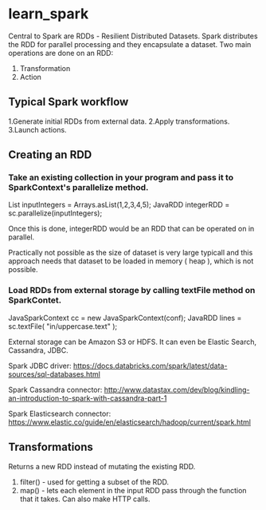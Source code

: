 # learn_spark
Central to Spark are RDDs - Resilient Distributed Datasets. Spark distributes the RDD for parallel processing and they encapsulate a dataset.
Two main operations are done on an RDD:
1. Transformation
2. Action

## Typical Spark workflow
1.Generate initial RDDs from external data.
2.Apply transformations.
3.Launch actions.

## Creating an RDD
### Take an existing collection in your program and pass it to SparkContext's parallelize method.

List<Integer> inputIntegers = Arrays.asList(1,2,3,4,5);
JavaRDD<Integer> integerRDD = sc.parallelize(inputIntegers);

Once this is done, integerRDD would be an RDD that can be operated on in parallel.

Practically not possible as the size of dataset is very large typicall and this approach needs that dataset to be loaded in memory ( heap ), which is not possible.

### Load RDDs from external storage by calling textFile method on SparkContet.

JavaSparkContext cc = new JavaSparkContext(conf);
JavaRDD<String> lines = sc.textFile( "in/uppercase.text" );
  
External storage can be Amazon S3 or HDFS. It can even be Elastic Search, Cassandra, JDBC.

Spark JDBC driver:
https://docs.databricks.com/spark/latest/data-sources/sql-databases.html

Spark Cassandra connector:
http://www.datastax.com/dev/blog/kindling-an-introduction-to-spark-with-cassandra-part-1

Spark Elasticsearch connector:
https://www.elastic.co/guide/en/elasticsearch/hadoop/current/spark.html

## Transformations
Returns a new RDD instead of mutating the existing RDD.
1. filter() - used for getting a subset of the RDD.
2. map() - lets each element in the input RDD pass through the function that it takes. Can also make HTTP calls.
